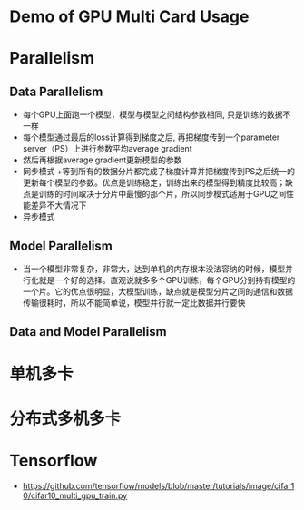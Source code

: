 # Demo of GPU Multi Card Usage

# Parallelism
## Data Parallelism
+ 每个GPU上面跑一个模型，模型与模型之间结构参数相同, 只是训练的数据不一样
+ 每个模型通过最后的loss计算得到梯度之后, 再把梯度传到一个parameter server（PS）上进行参数平均average gradient
+ 然后再根据average gradient更新模型的参数
+ 同步模式
    +等到所有的数据分片都完成了梯度计算并把梯度传到PS之后统一的更新每个模型的参数。优点是训练稳定，训练出来的模型得到精度比较高；缺点是训练的时间取决于分片中最慢的那个片，所以同步模式适用于GPU之间性能差异不大情况下
+ 异步模式
## Model Parallelism
+ 当一个模型非常复杂，非常大，达到单机的内存根本没法容纳的时候，模型并行化就是一个好的选择。直观说就多多个GPU训练，每个GPU分别持有模型的一个片。它的优点很明显，大模型训练，缺点就是模型分片之间的通信和数据传输很耗时，所以不能简单说，模型并行就一定比数据并行要快

## Data and Model Parallelism

# 单机多卡

# 分布式多机多卡

# Tensorflow
+ https://github.com/tensorflow/models/blob/master/tutorials/image/cifar10/cifar10_multi_gpu_train.py


